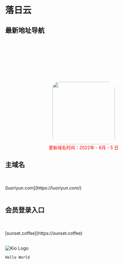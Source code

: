 # 落日云
## 最新地址导航 

<br />
<br />

<html>
<head>
    <title>JcMan</title>
    <style type="text/css">
    .image2{
        margin-top: 100px; 
        width:200px; 
        height:200px; 
        border-radius:20px; 
    }
    </style>
</head>
<body>
<center>
<img class="image2" src="/ssrlogo.jpg"/> 
</center>
</body>
</html>

<html>
<head>
</head>
<center>
<font color="#FF0000">更新域名时间：2022年 - 8月 - 5 日</font>
</center>
</html>

## 主域名 
<br />
<br />
[luoriyun.com](https://luoriyun.com/) 
<br />
<br />

## 会员登录入口
<br />
<br />
[sunset.coffee](https://sunset.coffee)   
<br />
<br />
 
 ![Kio Logo](https://daohangwangye.github.io/99836.jpg)
 ```java
 Hello World 
 ```
